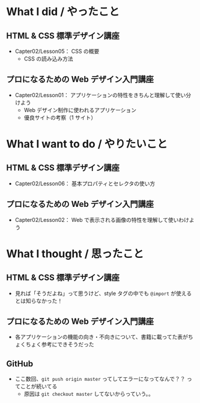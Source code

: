 # What I did / やったこと
## HTML & CSS 標準デザイン講座
- Capter02/Lesson05： CSS の概要
    - CSS の読み込み方法

## プロになるための Web デザイン入門講座
- Capter02/Lesson01： アプリケーションの特性をきちんと理解して使い分けよう
    - Web デザイン制作に使われるアプリケーション
    - 優良サイトの考察（1 サイト）

# What I want to do / やりたいこと
## HTML & CSS 標準デザイン講座
- Capter02/Lesson06： 基本プロパティとセレクタの使い方

## プロになるための Web デザイン入門講座
- Capter02/Lesson02： Web で表示される画像の特性を理解して使いわけよう

# What I thought / 思ったこと
## HTML & CSS 標準デザイン講座
- 見れば「そうだよね」って思うけど、style タグの中でも `@import` が使えるとは知らなかった！

## プロになるための Web デザイン入門講座
- 各アプリケーションの機能の向き・不向きについて、書籍に載ってた表がちょくちょく参考にできそうだった

## GitHub
- ここ数回、`git push origin master` ってしてエラーになってなんで？？ ってことが続いてる
    - 原因は `git checkout master` してないからっていう。。
